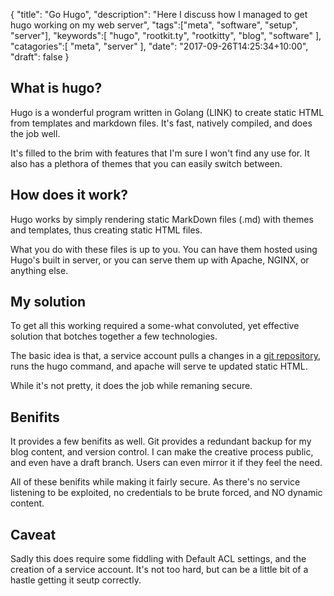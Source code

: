 {
	"title": "Go Hugo",
	"description": "Here I discuss how I managed to get hugo working on my web server",
	"tags":["meta", "software", "setup", "server"],
	"keywords":[
		"hugo",
		"rootkit.ty",
		"rootkitty",
		"blog",
		"software"
	],
	"catagories":[
		"meta",
		"server"
	],
	"date": "2017-09-26T14:25:34+10:00",
	"draft": false
}

## What is hugo?
Hugo is a wonderful program written in Golang (LINK) to create static HTML from templates and markdown files. It's fast, natively compiled, and does the job well.
<!--more-->
It's filled to the brim with features that I'm sure I won't find any use for. It also has a plethora of themes that you can easily switch between.

## How does it work?
Hugo works by simply rendering static MarkDown files (.md) with themes and templates, thus creating static HTML files.

What you do with these files is up to you. You can have them hosted using Hugo's built in server, or you can serve them up with Apache, NGINX, or anything else.

## My solution
To get all this working required a some-what convoluted, yet effective solution that botches together a few technologies.

The basic idea is that, a service account pulls a changes in a [git repository](https://gitgud.io/rootkit.ty/rootkitty.tech/), runs the hugo command, and apache will serve te updated static HTML.

While it's not pretty, it does the job while remaning secure.

## Benifits
It provides a few benifits as well. Git provides a redundant backup for my blog content, and version control. I can make the creative process public, and even have a draft branch. Users can even mirror it if they feel the need.

All of these benifits while making it fairly secure. As there's no service listening to be exploited, no credentials to be brute forced, and NO dynamic content.

## Caveat
Sadly this does require some fiddling with Default ACL settings, and the creation of a service account. It's not too hard, but can be a little bit of a hastle getting it seutp correctly.
